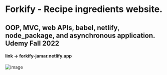 # Forkify - Recipe ingredients website.
## OOP, MVC, web APIs, babel, netlify, node_package, and asynchronous application. Udemy Fall 2022

#### link -> forkify-jamar.netlify.app

![image](https://user-images.githubusercontent.com/96387037/211723846-ab0ec01b-d196-4555-a786-810a8fd48df5.png)


